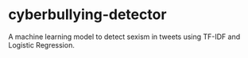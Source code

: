 # cyberbullying-detector
A machine learning model to detect sexism in tweets using TF-IDF and Logistic Regression.
